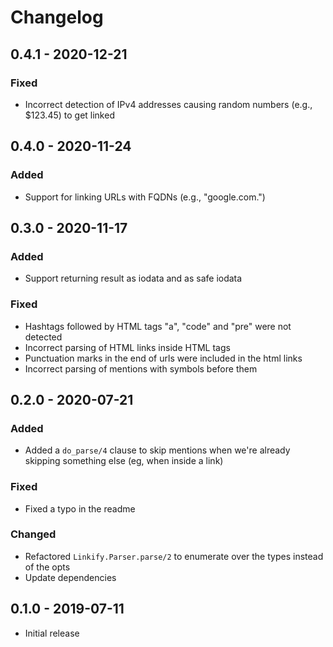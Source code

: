 # Changelog

## 0.4.1 - 2020-12-21

### Fixed

- Incorrect detection of IPv4 addresses causing random numbers (e.g., $123.45) to get linked

## 0.4.0 - 2020-11-24

### Added

- Support for linking URLs with FQDNs (e.g., "google.com.")

## 0.3.0 - 2020-11-17

### Added

- Support returning result as iodata and as safe iodata

### Fixed

- Hashtags followed by HTML tags "a", "code" and "pre" were not detected
- Incorrect parsing of HTML links inside HTML tags
- Punctuation marks in the end of urls were included in the html links
- Incorrect parsing of mentions with symbols before them

## 0.2.0 - 2020-07-21

### Added

- Added a `do_parse/4` clause to skip mentions when we're already skipping something else (eg, when inside a link)

### Fixed

- Fixed a typo in the readme

### Changed

- Refactored `Linkify.Parser.parse/2` to enumerate over the types instead of the opts
- Update dependencies

## 0.1.0 - 2019-07-11

- Initial release
